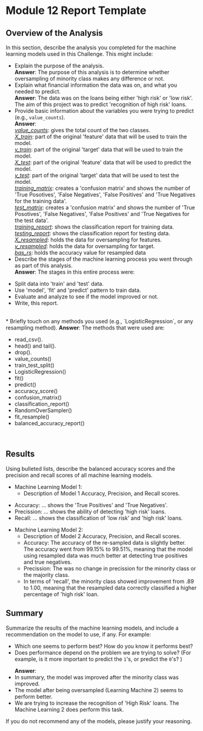 # Module 12 Report Template

## Overview of the Analysis

In this section, describe the analysis you completed for the machine learning models used in this Challenge. This might include:

* Explain the purpose of the analysis.<br>
<b>Answer</b>: The purpose of this analysis is to determine whether oversampling of minority class makes any difference or not.
* Explain what financial information the data was on, and what you needed to predict.<br>
<b>Answer</b>: The data was on the loans being either 'high risk' or 'low risk'. The aim of this project was to predict 'recognition of high risk' loans.
* Provide basic information about the variables you were trying to predict (e.g., `value_counts`).<br>
<b>Answer</b>: <br>
<i><u>value_counts</u></i>: gives the total count of the two classes.<br>
<i><u>X_train</u></i>: part of the original 'feature' data that will be used to train the model.<br>
<i><u>y_train</u></i>: part of the original 'target' data that will be used to train the model.<br>
<i><u>X_test</u></i>: part of the original 'feature' data that will be used to predict the model.<br>
<i><u>y_test</u></i>: part of the original 'target' data that will be used to test the model.<br>
<i><u>training_matrix</u></i>: creates a 'confusion matrix' and shows the number of 'True Posotives', 'False Negatives', 'False Positives' and 'True Negatives for the training data'.<br>
<i><u>test_matrix</u></i>: creates a 'confusion matrix' and shows the number of 'True Posotives', 'False Negatives', 'False Positives' and 'True Negatives for the test data'.<br>
<i><u>training_report</u></i>: shows the classification report for training data.<br>
<i><u>testing_report</u></i>: shows the classification report for testing data.<br>
<i><u>X_resampled</u></i>: holds the data for oversampling for features.<br>
<i><u>y_resampled</u></i>: holds the data for oversampling for target.<br>
<i><u>bas_rs</u></i>: holds the accuracy value for resampled data<br>
* Describe the stages of the machine learning process you went through as part of this analysis.<br>
<b>Answer</b>: The stages in this entire process were:<br>
<ul>
    <li>Split data into 'train' and 'test' data.</li>
    <li>Use 'model', 'fit' and 'predict' pattern to train data.</li>
    <li>Evaluate and analyze to see if the model improved or not.</li>
    <li>Write, this report.</li>
</ul>    
<br>
* Briefly touch on any methods you used (e.g., `LogisticRegression`, or any resampling method).
<b>Answer</b>: The methods that were used are:<br>
<ul>
    <li>read_csv().</li>
    <li>head() and tail().</li>
    <li>drop().</li>
    <li>value_counts()</li>
    <li>train_test_split()</li>
    <li>LogisticRegression()</li>
    <li>fit()</li>
    <li>predict()</li>
    <li>accuracy_score()</li>
    <li>confusion_matrix()</li>
    <li>classification_report()</li>
    <li>RandomOverSampler()</li>
    <li>fit_resample()</li>
    <li>balanced_accuracy_report()</li>
</ul>    
<br>

## Results

Using bulleted lists, describe the balanced accuracy scores and the precision and recall scores of all machine learning models.

* Machine Learning Model 1:
  * Description of Model 1 Accuracy, Precision, and Recall scores.
<ul>
    <li>Accuracy: ... shows the 'True Positives' and 'True Negatives'.</li>
    <li>Precission: ... shows the ability of detecting 'high risk' loans.</li>
    <li>Recall: ... shows the classification of 'low risk' and 'high risk' loans.</li>
</ul>    


* Machine Learning Model 2:
  * Description of Model 2 Accuracy, Precision, and Recall scores.
  <ul>
    <li>Accuracy: The accuracy of the re-sampled data is slightly better. The accuracy went from 99.15% to 99.51%, meaning that the model using resampled data was much better at detecting true positives and true negatives.</li>
    <li>Precission: The was no change in precission for the minority class or the majority class.</li>
    <li>In terms of 'recall', the minority class showed improvement from .89 to 1.00, meaning that the resampled data correctly classified a higher percentage of 'high risk' loan.</li>
  </ul>    

## Summary

Summarize the results of the machine learning models, and include a recommendation on the model to use, if any. For example:
* Which one seems to perform best? How do you know it performs best?
* Does performance depend on the problem we are trying to solve? (For example, is it more important to predict the `1`'s, or predict the `0`'s? )

<ul><b>Answer</b>:
    <li>In summary, the model was improved after the minority class was improved.</li>
    <li>The model after being oversampled (Learning Machine 2) seems to perform better.</li>
    <li>We are trying to increase the recognition of 'High Risk' loans. The Machine Learning 2 does perform this task.</li>
</ul>

If you do not recommend any of the models, please justify your reasoning.
